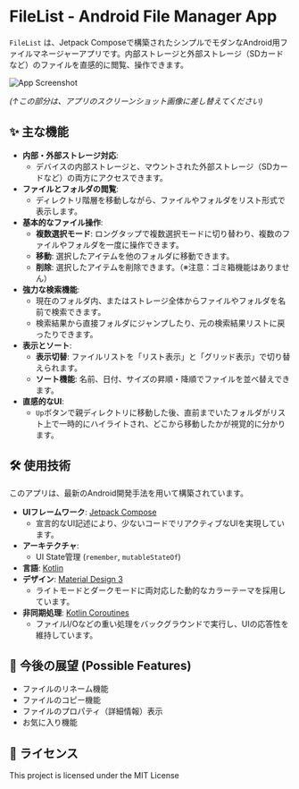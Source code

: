 # FileList - Android File Manager App

`FileList` は、Jetpack Composeで構築されたシンプルでモダンなAndroid用ファイルマネージャーアプリです。内部ストレージと外部ストレージ（SDカードなど）のファイルを直感的に閲覧、操作できます。


![App Screenshot](https://via.placeholder.com/800x450.png?text=App+Screenshot+Here)

*(↑この部分は、アプリのスクリーンショット画像に差し替えてください)*

## ✨ 主な機能

*   **内部・外部ストレージ対応**:
    *   デバイスの内部ストレージと、マウントされた外部ストレージ（SDカードなど）の両方にアクセスできます。
*   **ファイルとフォルダの閲覧**:
    *   ディレクトリ階層を移動しながら、ファイルやフォルダをリスト形式で表示します。
*   **基本的なファイル操作**:
    *   **複数選択モード**: ロングタップで複数選択モードに切り替わり、複数のファイルやフォルダを一度に操作できます。
    *   **移動**: 選択したアイテムを他のフォルダに移動できます。
    *   **削除**: 選択したアイテムを削除できます。（※注意：ゴミ箱機能はありません）
*   **強力な検索機能**:
    *   現在のフォルダ内、またはストレージ全体からファイルやフォルダを名前で検索できます。
    *   検索結果から直接フォルダにジャンプしたり、元の検索結果リストに戻ったりできます。
*   **表示とソート**:
    *   **表示切替**: ファイルリストを「リスト表示」と「グリッド表示」で切り替えられます。
    *   **ソート機能**: 名前、日付、サイズの昇順・降順でファイルを並べ替えできます。
*   **直感的なUI**:
    *   `Up`ボタンで親ディレクトリに移動した後、直前までいたフォルダがリスト上で一時的にハイライトされ、どこから移動したかが視覚的に分かります。

## 🛠️ 使用技術

このアプリは、最新のAndroid開発手法を用いて構築されています。

*   **UIフレームワーク**: [Jetpack Compose](https://developer.android.com/jetpack/compose)
    *   宣言的なUI記述により、少ないコードでリアクティブなUIを実現しています。
*   **アーキテクチャ**:
    *   UI State管理 (`remember`, `mutableStateOf`)
*   **言語**: [Kotlin](https://kotlinlang.org/)
*   **デザイン**: [Material Design 3](https://m3.material.io/)
    *   ライトモードとダークモードに両対応した動的なカラーテーマを採用しています。
*   **非同期処理**: [Kotlin Coroutines](https://kotlinlang.org/docs/coroutines-overview.html)
    *   ファイルI/Oなどの重い処理をバックグラウンドで実行し、UIの応答性を維持しています。

## 🚀 今後の展望 (Possible Features)

*   ファイルのリネーム機能
*   ファイルのコピー機能
*   ファイルのプロパティ（詳細情報）表示
*   お気に入り機能


## 📝 ライセンス

This project is licensed under the MIT License

